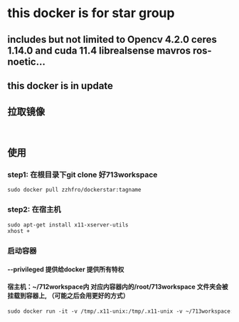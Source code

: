 # this docker is for star group 
## includes but not limited to Opencv 4.2.0 ceres 1.14.0 and cuda 11.4 librealsense mavros ros-noetic...
## this docker is in update  

## 拉取镜像
```xml
   
```
## 使用
### step1: 在根目录下git clone 好713workspace
``` xml
sudo docker pull zzhfro/dockerstar:tagname
```
### step2: 在宿主机  
``` xml
sudo apt-get install x11-xserver-utils
xhost +
```

### 启动容器
#### --privileged 提供给docker 提供所有特权
#### 宿主机：~/712workspace内 对应内容器内的/root/713workspace 文件夹会被挂载到容器上, （可能之后会用更好的方式） 
```xml
sudo docker run -it -v /tmp/.x11-unix:/tmp/.x11-unix -v ~/713workspace:/root/713workspace -e DISPLAY=unix$DISPLAY -e GDK_SCALE -e GDK_DPI_SCALE --net=host --privileged{id} /bin/bash
```